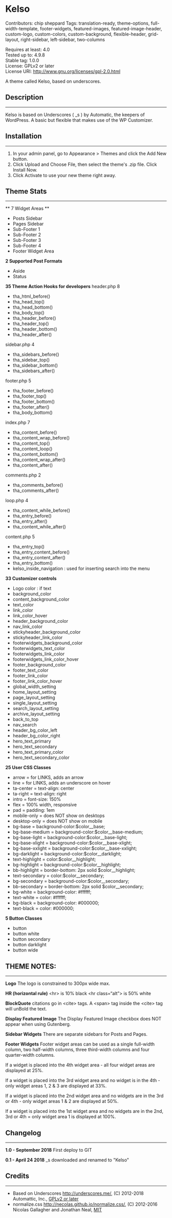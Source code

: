 # Kelso #

Contributors: chip sheppard
Tags: translation-ready, theme-options, full-width-template, footer-widgets, featured-images, featured-image-header, custom-logo, custom-colors, custom-background, flexible-header, grid-layout, right-sidebar, left-sidebar, two-columns

Requires at least: 4.0  
Tested up to: 4.9.8  
Stable tag: 1.0.0  
License: GPLv2 or later  
License URI: http://www.gnu.org/licenses/gpl-2.0.html  

A theme called Kelso, based on underscores.

## Description ##
- - - - - - - - - - - - - - - - - - - - - - - - - - - - - - - -

Kelso is based on Underscores ( \_s ) by Automatic, the keepers of WordPress. A basic but flexible that makes use of the WP Customizer.

## Installation ##
- - - - - - - - - - - - - - - - - - - - - - - - - - - - - - - -

1. In your admin panel, go to Appearance > Themes and click the Add New button.
2. Click Upload and Choose File, then select the theme's .zip file. Click Install Now.
3. Click Activate to use your new theme right away.

## Theme Stats ##
- - - - - - - - - - - - - - - - - - - - - - - - - - - - - - - -

** 7 Widget Areas **
  - Posts Sidebar
  - Pages Sidebar
  - Sub-Footer 1
  - Sub-Footer 2
  - Sub-Footer 3
  - Sub-Footer 4
  - Footer Widget Area

**2 Supported Post Formats**
  - Aside
  - Status

**35 Theme Action Hooks for developers**
header.php 8
  - tha_html_before()
  - tha_head_top()
  - tha_head_bottom()
  - tha_body_top()
  - tha_header_before()
  - tha_header_top()
  - tha_header_bottom()
  - tha_header_after()

sidebar.php 4
  - tha_sidebars_before()
  - tha_sidebar_top()
  - tha_sidebar_bottom()
  - tha_sidebars_after()

footer.php 5
  - tha_footer_before()
  - tha_footer_top()
  - tha_footer_bottom()
  - tha_footer_after()
  - tha_body_bottom()

index.php 7
  - tha_content_before()
  - tha_content_wrap_before()
  - tha_content_top()
  - tha_content_loop()
  - tha_content_bottom()
  - tha_content_wrap_after()
  - tha_content_after()

comments.php 2
  - tha_comments_before()
  - tha_comments_after()

loop.php 4
  - tha_content_while_before()
  - tha_entry_before()
  - tha_entry_after()
  - tha_content_while_after()

content.php 5
  - tha_entry_top()
  - tha_entry_content_before()
  - tha_entry_content_after()
  - tha_entry_bottom()
  - kelso_inside_navigation : used for inserting search into the menu

**33 Customizer controls**
  - Logo color : if text
  - background_color
  - content_background_color
  - text_color
  - link_color
  - link_color_hover
  - header_background_color
  - nav_link_color
  - stickyheader_background_color
  - stickyheader_link_color
  - footerwidgets_background_color
  - footerwidgets_text_color
  - footerwidgets_link_color
  - footerwidgets_link_color_hover
  - footer_background_color
  - footer_text_color
  - footer_link_color
  - footer_link_color_hover
  - global_width_setting
  - home_layout_setting
  - page_layout_setting
  - single_layout_setting
  - search_layout_setting
  - archive_layout_setting
  - back_to_top
  - nav_search
  - header_bg_color_left
  - header_bg_color_right
  - hero_text_primary
  - hero_text_secondary
  - hero_text_primary_color
  - hero_text_secondary_color

**25 User CSS Classes**
  - arrow           = for LINKS, adds an arrow
  - line            = for LINKS, adds an underscore on hover
  - ta-center       = text-align: center
  - ta-right        = text-align: right
  - intro           = font-size: 150%
  - flex            = 100% width, responsive
  - pad             = padding: 1em
  - mobile-only     = does NOT show on desktops
  - desktop-only    = does NOT show on mobile
  - bg-base         = background-color:$color__base;
  - bg-base-medium  = background-color:$color__base-medium;
  - bg-base-light   = background-color:$color__base-light;
  - bg-base-xlight  = background-color:$color__base-xlight;
  - bg-base-xxlight = background-color:$color__base-xxlight;
  - bg-darklight    = background-color:$color__darklight;
  - text-highlight  = color:$color__highlight;
  - bg-highlight    = background-color:$color__highlight;
  - bb-highlight    = border-bottom: 2px solid $color__highlight;
  - text-secondary  = color:$color__secondary;
  - bg-secondary    = background-color:$color__secondary;
  - bb-secondary    = border-bottom: 2px solid $color__secondary;
  - bg-white        = background-color: #ffffff;
  - text-white      = color: #ffffff;
  - bg-black        = background-color: #000000;
  - text-black      = color: #000000;

**5 Button Classes**
  - button
  - button white
  - button secondary
  - button darklight
  - button wide

## THEME NOTES: ##
- - - - - - - - - - - - - - - - - - - - - - - - - - - - - - - -

**Logo**
The logo is constrained to 300px wide max.

**HR (horizontal rule)**
&lt;hr>             is 10% black
&lt;hr class=“alt”> is 50% white

**BlockQuote**
citations go in &lt;cite> tags. A &lt;span> tag inside the &lt;cite> tag will unBold the text.

**Display Featured Image**
The Display Featured Image checkbox does NOT appear when using Gutenberg.

**Sidebar Widgets**
There are separate sidebars for Posts and Pages.

**Footer Widgets**
Footer widget areas can be used as a single full-width column, two half-width columns, three third-width columns and four quarter-width columns.

If a widget is placed into the 4th widget area - all four widget areas are displayed at 25%.

If a widget is placed into the 3rd widget area and no widget is in the 4th - only widget areas 1, 2 & 3 are displayed at 33%.

If a widget is placed into the 2nd widget area and no widgets are in the 3rd or 4th - only widget areas 1 & 2 are displayed at 50%.

If a widget is placed into the 1st widget area and no widgets are in the 2nd, 3rd or 4th = only widget area 1 is displayed at 100%.


## Changelog ##
- - - - - - - - - - - - - - - - - - - - - - - - - - - - - - - -

**1.0 - September 2018**
 First deploy to GIT

**0.1 - April 24 2018**
 \_s downloaded and renamed to "Kelso"


## Credits ##
- - - - - - - - - - - - - - - - - - - - - - - - - - - - - - - -

* Based on Underscores http://underscores.me/, (C) 2012-2018 Automattic, Inc., [GPLv2 or later](https://www.gnu.org/licenses/gpl-2.0.html)
* normalize.css http://necolas.github.io/normalize.css/, (C) 2012-2016 Nicolas Gallagher and Jonathan Neal, [MIT](http://opensource.org/licenses/MIT)
